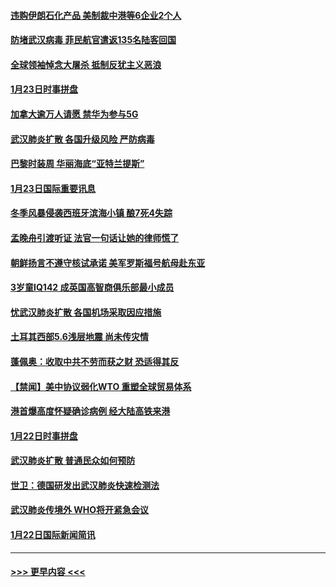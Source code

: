 #### [违购伊朗石化产品 美制裁中港等6企业2个人](../pages/prog202/a102759952.md?t=01241444) 
#### [防堵武汉病毒 菲民航官遣返135名陆客回国](../pages/prog202/a102759946.md?t=01241444) 
#### [全球领袖悼念大屠杀 抵制反犹主义恶浪](../pages/prog202/a102759678.md?t=01241444) 
#### [1月23日时事拼盘](../pages/prog202/a102759599.md?t=01241444) 
#### [加拿大逾万人请愿 禁华为参与5G](../pages/prog202/a102759553.md?t=01241444) 
#### [武汉肺炎扩散 各国升级风险 严防病毒](../pages/prog202/a102759400.md?t=01241444) 
#### [巴黎时装周 华丽海底“亚特兰提斯”](../pages/prog202/a102759217.md?t=01241444) 
#### [1月23日国际重要讯息](../pages/prog202/a102759199.md?t=01241444) 
#### [冬季风暴侵袭西班牙滨海小镇 酿7死4失踪](../pages/prog202/a102759119.md?t=01241444) 
#### [孟晚舟引渡听证 法官一句话让她的律师慌了](../pages/prog202/a102759060.md?t=01241444) 
#### [朝鲜扬言不遵守核试承诺 美军罗斯福号航母赴东亚](../pages/prog202/a102759001.md?t=01241444) 
#### [3岁童IQ142 成英国高智商俱乐部最小成员](../pages/prog202/a102758990.md?t=01241444) 
#### [忧武汉肺炎扩散 各国机场采取因应措施](../pages/prog202/a102758911.md?t=01241444) 
#### [土耳其西部5.6浅层地震 尚未传灾情](../pages/prog202/a102758903.md?t=01241444) 
#### [蓬佩奥：收取中共不劳而获之财 恐适得其反](../pages/prog202/a102758889.md?t=01241444) 
#### [【禁闻】美中协议弱化WTO 重塑全球贸易体系](../pages/prog202/a102758790.md?t=01241444) 
#### [港首爆高度怀疑确诊病例 经大陆高铁来港](../pages/prog202/a102758613.md?t=01241444) 
#### [1月22日时事拼盘](../pages/prog202/a102758615.md?t=01241444) 
#### [武汉肺炎扩散 普通民众如何预防](../pages/prog202/a102758504.md?t=01241444) 
#### [世卫：德国研发出武汉肺炎快速检测法](../pages/prog202/a102758495.md?t=01241444) 
#### [武汉肺炎传境外 WHO将开紧急会议](../pages/prog202/a102758437.md?t=01241444) 
#### [1月22日国际新闻简讯](../pages/prog202/a102758231.md?t=01241444) 

----
#### [ >>> 更早内容 <<< ](../indexes/prog202-earlier.md)
